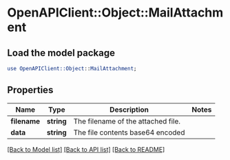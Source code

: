 # OpenAPIClient::Object::MailAttachment

## Load the model package
```perl
use OpenAPIClient::Object::MailAttachment;
```

## Properties
Name | Type | Description | Notes
------------ | ------------- | ------------- | -------------
**filename** | **string** | The filename of the attached file. | 
**data** | **string** | The file contents base64 encoded | 

[[Back to Model list]](../README.md#documentation-for-models) [[Back to API list]](../README.md#documentation-for-api-endpoints) [[Back to README]](../README.md)


